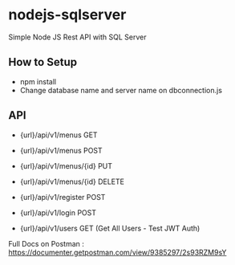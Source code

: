 # nodejs-sqlserver
Simple Node JS Rest API with SQL Server

## How to Setup
- npm install
- Change database name and server name on dbconnection.js

## API
- {url}/api/v1/menus GET
- {url}/api/v1/menus POST
- {url}/api/v1/menus/{id} PUT
- {url}/api/v1/menus/{id} DELETE

- {url}/api/v1/register POST
- {url}/api/v1/login POST
- {url}/api/v1/users GET (Get All Users - Test JWT Auth)

Full Docs on Postman : https://documenter.getpostman.com/view/9385297/2s93RZM9sY
